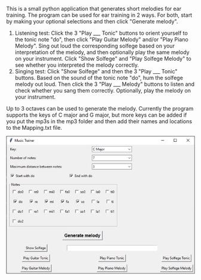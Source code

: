 This is a small python application that generates short melodies for ear training. 
The program can be used for ear training in 2 ways.
For both, start by making your optional selections and then click "Generate melody".
1. Listening test: Click the 3 "Play ___ Tonic" buttons to orient yourself to the tonic note "do", then click "Play Guitar Melody" and/or "Play Piano Melody".
Sing out loud the corresponding solfege based on your interpretation of the melody, and then optionally play the same melody on your instrument.
Click "Show Solfege" and "Play Solfege Melody" to see whether you interpreted the melody correctly.
3. Singing test: Click "Show Solfege" and then the 3 "Play ___ Tonic" buttons. Based on the sound of the tonic note "do", hum the solfege melody out loud.
Then click the 3 "Play ___ Melody" buttons to listen and check whether you sang them correctly. Optionally, play the melody on your instrument.

Up to 3 octaves can be used to generate the melody.
Currently the program supports the keys of C major and G major, but more keys can be added if you put the mp3s in the mp3 folder and then add their names and locations to the Mapping.txt file.

![Screenshot of user interface](Music_trainer.png "Screenshot of user interface")
